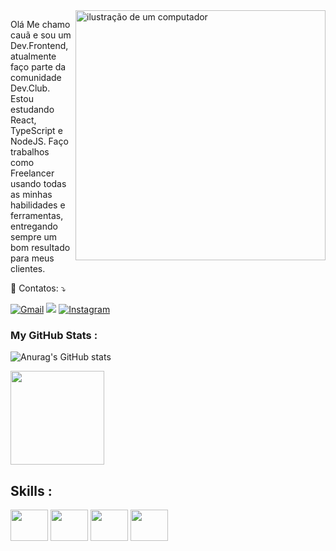 <img src="https://raw.githubusercontent.com/MicaelliMedeiros/micaellimedeiros/master/image/computer-illustration.png" alt="ilustração de um computador" min-width="400px" max-width="400px" width="400px" align="right">

<p align="left"> 
  Olá Me chamo cauã e sou um Dev.Frontend, atualmente faço parte da comunidade Dev.Club.
  Estou estudando React, TypeScript e NodeJS. Faço trabalhos como Freelancer usando todas as minhas 
  habilidades e ferramentas, entregando sempre um bom resultado para meus clientes.
</p>

<p align="left">
  💌 Contatos: ⤵️
</p>

<p align="left">
  <a href="mailto:cauatavellaprofissional@gmail.com" title="Gmail">
  <img src="https://img.shields.io/badge/-Gmail-FF0000?style=flat-square&labelColor=FF0000&logo=gmail&logoColor=white&link= "alt="Gmail"/></a>

  <a href="https://www.linkedin.com/in/cauã-tavella-456607242/" title="LinkedIn">
  <img src="https://img.shields.io/badge/-Linkedin-0e76a8?style=flat-square&logo=Linkedin&logoColor=white&link= alt="LinkedIn"/></a>

  <a href="https://www.instagram.com/dev.henrii/" title="Instagram">
  <img src="https://img.shields.io/badge/-Instagram-DF0174?style=flat-square&labelColor=DF0174&logo=instagram&logoColor=white&link= "alt="Instagram"/></a>
</p>

### My GitHub Stats :
![Anurag's GitHub stats](https://github-readme-stats.vercel.app/api?username=caua-dev-coder&theme=ambient_gradient&show_icons=true)

<div>
<img height="150em" src ="https://github-readme-stats.vercel.app/api/top-langs/?username=caua-dev-coder&layout=compact"/>
</div>


## Skills :
<div>
 <img src=https://cdn.jsdelivr.net/gh/devicons/devicon/icons/javascript/javascript-original.svg align="center" height="50" width="60">
 <img src=https://cdn.jsdelivr.net/gh/devicons/devicon/icons/react/react-original.svg align="center" height="50" width="60">
 <img src=https://cdn.jsdelivr.net/gh/devicons/devicon/icons/html5/html5-original.svg align="center" height="50" width="60">
 <img src=https://cdn.jsdelivr.net/gh/devicons/devicon/icons/css3/css3-original.svg align="center" height="50" width="60">
 </div>
